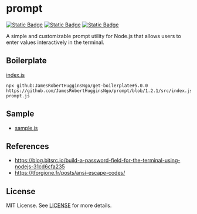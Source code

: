 # prompt

[![Static Badge](https://img.shields.io/badge/GitHub%20Repo-6e5494)](https://github.com/JamesRobertHugginsNgo/prompt)
[![Static Badge](https://img.shields.io/badge/GitHub%20Page-4078c0)](https://jamesroberthugginsngo.github.io/prompt/)
[![Static Badge](https://img.shields.io/badge/Tag-1.2.1-6cc644)](https://github.com/JamesRobertHugginsNgo/prompt/tree/1.2.1)

A simple and customizable prompt utility for Node.js that allows users to enter values interactively in the terminal.


## Boilerplate

[index.js](./src/index.js)

```
npx github:JamesRobertHugginsNgo/get-boilerplate#5.0.0 https://github.com/JamesRobertHugginsNgo/prompt/blob/1.2.1/src/index.js prompt.js
```

## Sample

- [sample.js](./sample/sample.js)

## References

- https://blog.bitsrc.io/build-a-password-field-for-the-terminal-using-nodejs-31cd6cfa235
- https://tforgione.fr/posts/ansi-escape-codes/

## License

MIT License. See [LICENSE](LICENSE) for more details.

